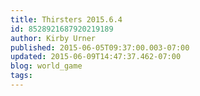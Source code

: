 ```yaml
---
title: Thirsters 2015.6.4
id: 8528921687920219189
author: Kirby Urner
published: 2015-06-05T09:37:00.003-07:00
updated: 2015-06-09T14:47:37.462-07:00
blog: world_game
tags: 
---
```


